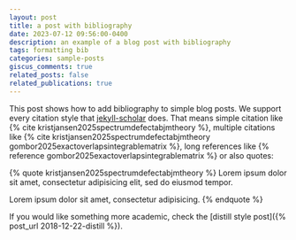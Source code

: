 ```yaml
---
layout: post
title: a post with bibliography
date: 2023-07-12 09:56:00-0400
description: an example of a blog post with bibliography
tags: formatting bib
categories: sample-posts
giscus_comments: true
related_posts: false
related_publications: true
---
```


This post shows how to add bibliography to simple blog posts. We support every citation style that [jekyll-scholar](https://github.com/inukshuk/jekyll-scholar) does. That means simple citation like {% cite kristjansen2025spectrumdefectabjmtheory %}, multiple citations like {% cite kristjansen2025spectrumdefectabjmtheory gombor2025exactoverlapsintegrablematrix %}, long references like {% reference gombor2025exactoverlapsintegrablematrix %} or also quotes:

{% quote kristjansen2025spectrumdefectabjmtheory %}
Lorem ipsum dolor sit amet, consectetur adipisicing elit,
sed do eiusmod tempor.

Lorem ipsum dolor sit amet, consectetur adipisicing.
{% endquote %}

If you would like something more academic, check the [distill style post]({% post_url 2018-12-22-distill %}).
